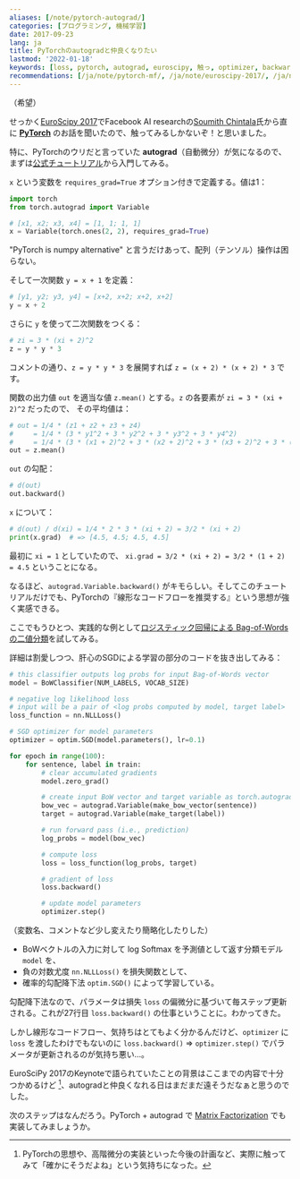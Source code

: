 ```yaml
---
aliases: [/note/pytorch-autograd/]
categories: [プログラミング, 機械学習]
date: 2017-09-23
lang: ja
title: PyTorchのautogradと仲良くなりたい
lastmod: '2022-01-18'
keywords: [loss, pytorch, autograd, euroscipy, 触っ, optimizer, backward, 損失, 変数, パラメータ]
recommendations: [/ja/note/pytorch-mf/, /ja/note/euroscipy-2017/, /ja/note/recommender-libraries/]
---
```


（希望）

せっかく[EuroScipy 2017](/note/euroscipy-2017)でFacebook AI researchの[Soumith Chintala](https://twitter.com/soumithchintala)氏から直に **[PyTorch](https://github.com/pytorch/pytorch)** のお話を聞いたので、触ってみるしかないぞ！と思いました。

特に、PyTorchのウリだと言っていた **autograd**（自動微分）が気になるので、まずは[公式チュートリアル](http://pytorch.org/tutorials/beginner/blitz/autograd_tutorial.html)から入門してみる。

`x` という変数を `requires_grad=True` オプション付きで定義する。値は1：

```py
import torch
from torch.autograd import Variable
```

```py
# [x1, x2; x3, x4] = [1, 1; 1, 1]
x = Variable(torch.ones(2, 2), requires_grad=True)
```

"PyTorch is numpy alternative" と言うだけあって、配列（テンソル）操作は困らない。

そして一次関数 `y = x + 1` を定義：

```py
# [y1, y2; y3, y4] = [x+2, x+2; x+2, x+2]
y = x + 2
```

さらに `y` を使って二次関数をつくる：

```py
# zi = 3 * (xi + 2)^2
z = y * y * 3
```

コメントの通り、`z = y * y * 3` を展開すれば `z = (x + 2) * (x + 2) * 3` です。

関数の出力値 `out` を適当な値 `z.mean()` とする。`z` の各要素が `zi = 3 * (xi + 2)^2` だったので、 その平均値は：

```py
# out = 1/4 * (z1 + z2 + z3 + z4)
#     = 1/4 * (3 * y1^2 + 3 * y2^2 + 3 * y3^2 + 3 * y4^2)
#     = 1/4 * (3 * (x1 + 2)^2 + 3 * (x2 + 2)^2 + 3 * (x3 + 2)^2 + 3 * (x4 + 2)^2)
out = z.mean()
```

`out` の勾配：

```py
# d(out)
out.backward()
```

`x` について：

```py
# d(out) / d(xi) = 1/4 * 2 * 3 * (xi + 2) = 3/2 * (xi + 2)
print(x.grad)  # => [4.5, 4.5; 4.5, 4.5]
```

最初に `xi = 1` としていたので、 `xi.grad = 3/2 * (xi + 2) = 3/2 * (1 + 2) = 4.5` ということになる。

なるほど、`autograd.Variable.backward()` がキモらしい。そしてこのチュートリアルだけでも、PyTorchの『線形なコードフローを推奨する』という思想が強く実感できる。

ここでもうひとつ、実践的な例として[ロジスティック回帰による Bag-of-Words の二値分類](http://pytorch.org/tutorials/beginner/nlp/deep_learning_tutorial.html#example-logistic-regression-bag-of-words-classifier)を試してみる。

詳細は割愛しつつ、肝心のSGDによる学習の部分のコードを抜き出してみる：

```py
# this classifier outputs log probs for input Bag-of-Words vector
model = BoWClassifier(NUM_LABELS, VOCAB_SIZE)

# negative log likelihood loss
# input will be a pair of <log probs computed by model, target label>
loss_function = nn.NLLLoss()

# SGD optimizer for model parameters
optimizer = optim.SGD(model.parameters(), lr=0.1)

for epoch in range(100):
    for sentence, label in train:
        # clear accumulated gradients
        model.zero_grad()

        # create input BoW vector and target variable as torch.autograd.Variable
        bow_vec = autograd.Variable(make_bow_vector(sentence))
        target = autograd.Variable(make_target(label))

        # run forward pass (i.e., prediction)
        log_probs = model(bow_vec)

        # compute loss
        loss = loss_function(log_probs, target)

        # gradient of loss
        loss.backward()

        # update model parameters
        optimizer.step()
```

（変数名、コメントなど少し変えたり簡略化したりした）

- BoWベクトルの入力に対して log Softmax を予測値として返す分類モデル `model` を、
- 負の対数尤度 `nn.NLLLoss()` を損失関数として、
- 確率的勾配降下法 `optim.SGD()` によって学習している。

勾配降下法なので、パラメータは損失 `loss` の偏微分に基づいて毎ステップ更新される。これが27行目 `loss.backward()` の仕事ということに。わかってきた。

しかし線形なコードフロー、気持ちはとてもよく分かるんだけど、`optimizer` に `loss` を渡したわけでもないのに `loss.backward()` => `optimizer.step()` でパラメータが更新されるのが気持ち悪い…。

EuroSciPy 2017のKeynoteで語られていたことの背景はここまでの内容で十分つかめるけど [^1]、autogradと仲良くなれる日はまだまだ遠そうだなぁと思うのでした。

次のステップはなんだろう。PyTorch + autograd で [Matrix Factorization](/note/coursera-recommender-systems/) でも実装してみましょうか。

[^1]: PyTorchの思想や、高階微分の実装といった今後の計画など、実際に触ってみて「確かにそうだよね」という気持ちになった。